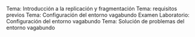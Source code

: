 Tema: Introducción a la replicación y fragmentación
Tema: requisitos previos
Tema: Configuración del entorno vagabundo
Examen
Laboratorio: Configuración del entorno vagabundo
Tema: Solución de problemas del entorno vagabundo
